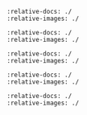 <!--
This file is used by sphinx (specifically sphinx's myst extension) to include all of the solver readmes in the docs build.
It uses myst's include directive to resolve the relative image locations.
-->

```{include} ../../../examples/Diffusion/README.md
:relative-docs: ./
:relative-images: ./
```

```{include} ../../../examples/DriftPlane/README.md
:relative-docs: ./
:relative-images: ./
```

```{include} ../../../examples/DriftReduced/README.md
:relative-docs: ./
:relative-images: ./
```

```{include} ../../../examples/Electrostatic2D3V/README.md
:relative-docs: ./
:relative-images: ./
```

```{include} ../../../examples/SimpleSOL/README.md
:relative-docs: ./
:relative-images: ./
```
